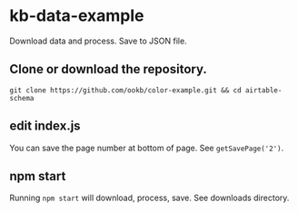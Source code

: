 # kb-data-example

Download data and process. Save to JSON file.

## Clone or download the repository.

`git clone https://github.com/ookb/color-example.git && cd airtable-schema`


## edit index.js

You can save the page number at bottom of page. See `getSavePage('2')`.

## npm start

Running `npm start` will download, process, save. See downloads directory.
